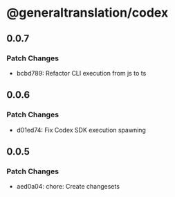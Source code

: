 # @generaltranslation/codex

## 0.0.7

### Patch Changes

- bcbd789: Refactor CLI execution from js to ts

## 0.0.6

### Patch Changes

- d01ed74: Fix Codex SDK execution spawning

## 0.0.5

### Patch Changes

- aed0a04: chore: Create changesets
